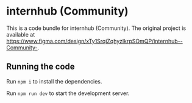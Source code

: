 
  # internhub (Community)

  This is a code bundle for internhub (Community). The original project is available at https://www.figma.com/design/xTy1SrqiZqhyzlkrpSOmQP/internhub--Community-.

  ## Running the code

  Run `npm i` to install the dependencies.

  Run `npm run dev` to start the development server.
  